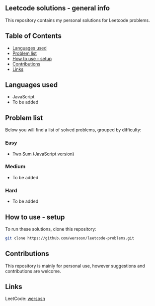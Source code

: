 ## Leetcode solutions - general info
This repository contains my personal solutions for Leetcode problems. 

## Table of Contents
- [Languages used](#languages-used)
- [Problem list](#problem-list)
- [How to use - setup](#how-to-use-setup)
- [Contributions](#contributions)
- [Links](#links)

## Languages used
- JavaScript
- To be added

## Problem list
Below you will find a list of solved problems, grouped by difficulty:

### Easy
- [Two Sum (JavaScript version)](/easy/two-sum.js)

### Medium
- To be added

### Hard
- To be added

## How to use - setup
To run these solutions, clone this repository:
```bash
git clone https://github.com/wersosn/leetcode-problems.git
```

## Contributions
This repository is mainly for personal use, however suggestions and contributions are welcome.

## Links
LeetCode: [wersosn](https://leetcode.com/u/hYSsc9PjMo/)

